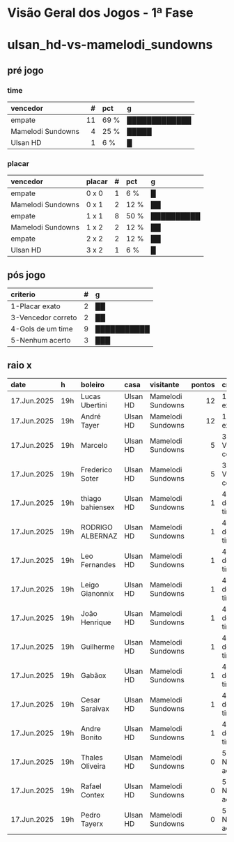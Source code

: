 # Visão Geral dos Jogos - 1ª Fase

# ulsan_hd-vs-mamelodi_sundowns

## pré jogo

### time

| vencedor          |   # | pct   | g             |
|:------------------|----:|:------|:--------------|
| empate            |  11 | 69 %  | █████████████ |
| Mamelodi Sundowns |   4 | 25 %  | █████         |
| Ulsan HD          |   1 | 6 %   | █             |

### placar

| vencedor          | placar   |   # | pct   | g          |
|:------------------|:---------|----:|:------|:-----------|
| empate            | 0 x 0    |   1 | 6 %   | █          |
| Mamelodi Sundowns | 0 x 1    |   2 | 12 %  | ██         |
| empate            | 1 x 1    |   8 | 50 %  | ██████████ |
| Mamelodi Sundowns | 1 x 2    |   2 | 12 %  | ██         |
| empate            | 2 x 2    |   2 | 12 %  | ██         |
| Ulsan HD          | 3 x 2    |   1 | 6 %   | █          |

## pós jogo

| criterio           |   # | g           |
|:-------------------|----:|:------------|
| 1-Placar exato     |   2 | ██          |
| 3-Vencedor correto |   2 | ██          |
| 4-Gols de um time  |   9 | ███████████ |
| 5-Nenhum acerto    |   3 | ███         |

## raio x

| date        | h   | boleiro          | casa     | visitante         |   pontos | criteiro           | bol_placar   | bol_time          | real_placar   | real_time         |
|:------------|:----|:-----------------|:---------|:------------------|---------:|:-------------------|:-------------|:------------------|:--------------|:------------------|
| 17.Jun.2025 | 19h | Lucas Ubertini   | Ulsan HD | Mamelodi Sundowns |       12 | 1-Placar exato     | 0 x 1        | Mamelodi Sundowns | 0 x 1         | Mamelodi Sundowns |
| 17.Jun.2025 | 19h | André Tayer      | Ulsan HD | Mamelodi Sundowns |       12 | 1-Placar exato     | 0 x 1        | Mamelodi Sundowns | 0 x 1         | Mamelodi Sundowns |
| 17.Jun.2025 | 19h | Marcelo          | Ulsan HD | Mamelodi Sundowns |        5 | 3-Vencedor correto | 1 x 2        | Mamelodi Sundowns | 0 x 1         | Mamelodi Sundowns |
| 17.Jun.2025 | 19h | Frederico Soter  | Ulsan HD | Mamelodi Sundowns |        5 | 3-Vencedor correto | 1 x 2        | Mamelodi Sundowns | 0 x 1         | Mamelodi Sundowns |
| 17.Jun.2025 | 19h | thiago bahiensex | Ulsan HD | Mamelodi Sundowns |        1 | 4-Gols de um time  | 1 x 1        | empate            | 0 x 1         | Mamelodi Sundowns |
| 17.Jun.2025 | 19h | RODRIGO ALBERNAZ | Ulsan HD | Mamelodi Sundowns |        1 | 4-Gols de um time  | 1 x 1        | empate            | 0 x 1         | Mamelodi Sundowns |
| 17.Jun.2025 | 19h | Leo Fernandes    | Ulsan HD | Mamelodi Sundowns |        1 | 4-Gols de um time  | 1 x 1        | empate            | 0 x 1         | Mamelodi Sundowns |
| 17.Jun.2025 | 19h | Leigo Gianonnix  | Ulsan HD | Mamelodi Sundowns |        1 | 4-Gols de um time  | 1 x 1        | empate            | 0 x 1         | Mamelodi Sundowns |
| 17.Jun.2025 | 19h | João Henrique    | Ulsan HD | Mamelodi Sundowns |        1 | 4-Gols de um time  | 1 x 1        | empate            | 0 x 1         | Mamelodi Sundowns |
| 17.Jun.2025 | 19h | Guilherme        | Ulsan HD | Mamelodi Sundowns |        1 | 4-Gols de um time  | 1 x 1        | empate            | 0 x 1         | Mamelodi Sundowns |
| 17.Jun.2025 | 19h | Gabãox           | Ulsan HD | Mamelodi Sundowns |        1 | 4-Gols de um time  | 0 x 0        | empate            | 0 x 1         | Mamelodi Sundowns |
| 17.Jun.2025 | 19h | Cesar Saraivax   | Ulsan HD | Mamelodi Sundowns |        1 | 4-Gols de um time  | 1 x 1        | empate            | 0 x 1         | Mamelodi Sundowns |
| 17.Jun.2025 | 19h | Andre Bonito     | Ulsan HD | Mamelodi Sundowns |        1 | 4-Gols de um time  | 1 x 1        | empate            | 0 x 1         | Mamelodi Sundowns |
| 17.Jun.2025 | 19h | Thales Oliveira  | Ulsan HD | Mamelodi Sundowns |        0 | 5-Nenhum acerto    | 2 x 2        | empate            | 0 x 1         | Mamelodi Sundowns |
| 17.Jun.2025 | 19h | Rafael Contex    | Ulsan HD | Mamelodi Sundowns |        0 | 5-Nenhum acerto    | 3 x 2        | Ulsan HD          | 0 x 1         | Mamelodi Sundowns |
| 17.Jun.2025 | 19h | Pedro Tayerx     | Ulsan HD | Mamelodi Sundowns |        0 | 5-Nenhum acerto    | 2 x 2        | empate            | 0 x 1         | Mamelodi Sundowns |
